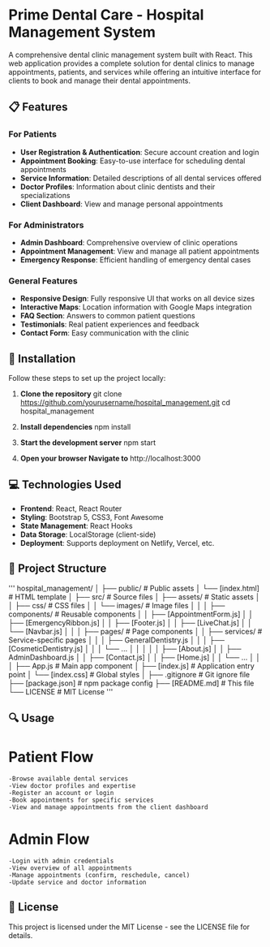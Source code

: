 # Prime Dental Care - Hospital Management System

A comprehensive dental clinic management system built with React. This web application provides a complete solution for dental clinics to manage appointments, patients, and services while offering an intuitive interface for clients to book and manage their dental appointments.

## 📋 Features

### For Patients
- **User Registration & Authentication**: Secure account creation and login
- **Appointment Booking**: Easy-to-use interface for scheduling dental appointments
- **Service Information**: Detailed descriptions of all dental services offered
- **Doctor Profiles**: Information about clinic dentists and their specializations
- **Client Dashboard**: View and manage personal appointments

### For Administrators
- **Admin Dashboard**: Comprehensive overview of clinic operations
- **Appointment Management**: View and manage all patient appointments
- **Emergency Response**: Efficient handling of emergency dental cases

### General Features
- **Responsive Design**: Fully responsive UI that works on all device sizes
- **Interactive Maps**: Location information with Google Maps integration
- **FAQ Section**: Answers to common patient questions
- **Testimonials**: Real patient experiences and feedback
- **Contact Form**: Easy communication with the clinic

## 🚀 Installation

Follow these steps to set up the project locally:

1. **Clone the repository**
   git clone https://github.com/yourusername/hospital_management.git
   cd hospital_management

2. **Install dependencies**
   npm install

3. **Start the development server**
   npm start

4. **Open your browser Navigate to**
   http://localhost:3000

## 💻 Technologies Used

- **Frontend**: React, React Router
- **Styling**: Bootstrap 5, CSS3, Font Awesome
- **State Management**: React Hooks
- **Data Storage**: LocalStorage (client-side)
- **Deployment**: Supports deployment on Netlify, Vercel, etc.

## 📁 Project Structure
'''
hospital_management/
│
├── public/              # Public assets
│   └── [index.html]       # HTML template
│
├── src/                 # Source files
│   ├── assets/          # Static assets
│   │   ├── css/         # CSS files
│   │   └── images/      # Image files
│   │
│   ├── components/      # Reusable components
│   │   ├── [AppointmentForm.js]
│   │   ├── [EmergencyRibbon.js]
│   │   ├── [Footer.js]
│   │   ├── [LiveChat.js]
│   │   └── [Navbar.js]
│   │
│   ├── pages/           # Page components
│   │   ├── services/    # Service-specific pages
│   │   │   ├── GeneralDentistry.js
│   │   │   ├── [CosmeticDentistry.js]
│   │   │   └── ...
│   │   │
│   │   ├── [About.js]
│   │   ├── AdminDashboard.js
│   │   ├── [Contact.js]
│   │   ├── [Home.js]
│   │   └── ...
│   │
│   ├── App.js           # Main app component
│   ├── [index.js]         # Application entry point
│   └── [index.css]        # Global styles
│
├── .gitignore           # Git ignore file
├── [package.json]       # npm package config
├── [README.md]          # This file
└── LICENSE              # MIT License
'''
## 🔍 Usage

# Patient Flow
    -Browse available dental services
    -View doctor profiles and expertise
    -Register an account or login
    -Book appointments for specific services
    -View and manage appointments from the client dashboard
# Admin Flow
    -Login with admin credentials
    -View overview of all appointments
    -Manage appointments (confirm, reschedule, cancel)
    -Update service and doctor information

## 📄 License

This project is licensed under the MIT License - see the LICENSE file for details.
